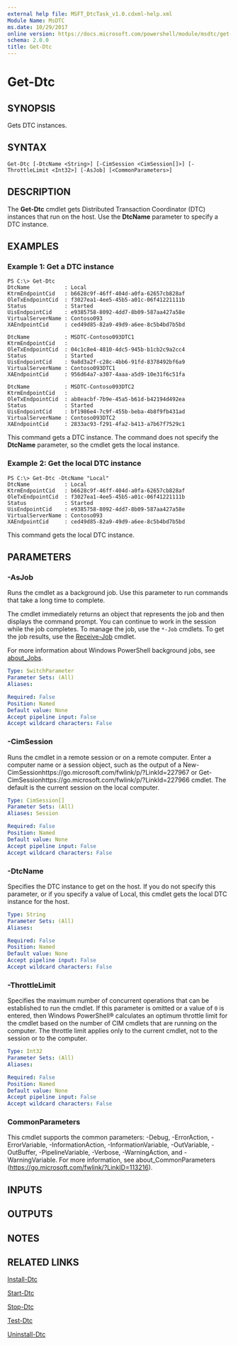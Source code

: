 ```yaml
---
external help file: MSFT_DtcTask_v1.0.cdxml-help.xml
Module Name: MsDTC
ms.date: 10/29/2017
online version: https://docs.microsoft.com/powershell/module/msdtc/get-dtc?view=windowsserver2012r2-ps&wt.mc_id=ps-gethelp
schema: 2.0.0
title: Get-Dtc
---
```


# Get-Dtc

## SYNOPSIS
Gets DTC instances.

## SYNTAX

```
Get-Dtc [-DtcName <String>] [-CimSession <CimSession[]>] [-ThrottleLimit <Int32>] [-AsJob] [<CommonParameters>]
```

## DESCRIPTION
The **Get-Dtc** cmdlet gets Distributed Transaction Coordinator (DTC) instances that run on the host.
Use the **DtcName** parameter to specify a DTC instance.

## EXAMPLES

### Example 1: Get a DTC instance
```
PS C:\> Get-Dtc
DtcName           : Local
KtrmEndpointCid   : b6628c9f-46ff-404d-a0fa-62657cb828af
OleTxEndpointCid  : f3027ea1-4ee5-45b5-a01c-06f41221111b
Status            : Started
UisEndpointCid    : e9385758-8092-4dd7-8b09-587aa427a58e
VirtualServerName : Contoso093
XAEndpointCid     : ced49d85-82a9-49d9-a6ee-8c5b4bd7b5bd

DtcName           : MSDTC-Contoso093DTC1
KtrmEndpointCid   : 
OleTxEndpointCid  : 04c1c8e4-4810-4dc5-945b-b1cb2c9a2cc4
Status            : Started
UisEndpointCid    : 9a8d3a2f-c28c-4bb6-91fd-8378492bf6a9
VirtualServerName : Contoso093DTC1
XAEndpointCid     : 956d64a7-a307-4aaa-a5d9-10e31f6c51fa

DtcName           : MSDTC-Contoso093DTC2
KtrmEndpointCid   : 
OleTxEndpointCid  : ab8eacbf-7b9e-45a5-b61d-b42194d492ea
Status            : Started
UisEndpointCid    : bf1986e4-7c9f-455b-beba-4b8f9fb431ad
VirtualServerName : Contoso093DTC2
XAEndpointCid     : 2833ac93-f291-4fa2-b413-a7b67f7529c1
```

This command gets a DTC instance.
The command does not specify the **DtcName** parameter, so the cmdlet gets the local instance.

### Example 2: Get the local DTC instance
```
PS C:\> Get-Dtc -DtcName "Local"
DtcName           : Local
KtrmEndpointCid   : b6628c9f-46ff-404d-a0fa-62657cb828af
OleTxEndpointCid  : f3027ea1-4ee5-45b5-a01c-06f41221111b
Status            : Started
UisEndpointCid    : e9385758-8092-4dd7-8b09-587aa427a58e
VirtualServerName : Contoso093
XAEndpointCid     : ced49d85-82a9-49d9-a6ee-8c5b4bd7b5bd
```

This command gets the local DTC instance.

## PARAMETERS

### -AsJob
Runs the cmdlet as a background job. Use this parameter to run commands that take a long time to complete. 

The cmdlet immediately returns an object that represents the job and then displays the command prompt. 
You can continue to work in the session while the job completes. 
To manage the job, use the `*-Job` cmdlets. 
To get the job results, use the [Receive-Job](https://go.microsoft.com/fwlink/?LinkID=113372) cmdlet. 

For more information about Windows PowerShell background jobs, see [about_Jobs](https://go.microsoft.com/fwlink/?LinkID=113251).

```yaml
Type: SwitchParameter
Parameter Sets: (All)
Aliases: 

Required: False
Position: Named
Default value: None
Accept pipeline input: False
Accept wildcard characters: False
```

### -CimSession
Runs the cmdlet in a remote session or on a remote computer.
Enter a computer name or a session object, such as the output of a New-CimSessionhttps://go.microsoft.com/fwlink/p/?LinkId=227967 or Get-CimSessionhttps://go.microsoft.com/fwlink/p/?LinkId=227966 cmdlet.
The default is the current session on the local computer.

```yaml
Type: CimSession[]
Parameter Sets: (All)
Aliases: Session

Required: False
Position: Named
Default value: None
Accept pipeline input: False
Accept wildcard characters: False
```

### -DtcName
Specifies the DTC instance to get on the host.
If you do not specify this parameter, or if you specify a value of Local, this cmdlet gets the local DTC instance for the host.

```yaml
Type: String
Parameter Sets: (All)
Aliases: 

Required: False
Position: Named
Default value: None
Accept pipeline input: False
Accept wildcard characters: False
```

### -ThrottleLimit
Specifies the maximum number of concurrent operations that can be established to run the cmdlet.
If this parameter is omitted or a value of `0` is entered, then Windows PowerShell® calculates an optimum throttle limit for the cmdlet based on the number of CIM cmdlets that are running on the computer.
The throttle limit applies only to the current cmdlet, not to the session or to the computer.

```yaml
Type: Int32
Parameter Sets: (All)
Aliases: 

Required: False
Position: Named
Default value: None
Accept pipeline input: False
Accept wildcard characters: False
```

### CommonParameters
This cmdlet supports the common parameters: -Debug, -ErrorAction, -ErrorVariable, -InformationAction, -InformationVariable, -OutVariable, -OutBuffer, -PipelineVariable, -Verbose, -WarningAction, and -WarningVariable. For more information, see about_CommonParameters (https://go.microsoft.com/fwlink/?LinkID=113216).

## INPUTS

## OUTPUTS

## NOTES

## RELATED LINKS

[Install-Dtc](./Install-Dtc.md)

[Start-Dtc](./Start-Dtc.md)

[Stop-Dtc](./Stop-Dtc.md)

[Test-Dtc](./Test-Dtc.md)

[Uninstall-Dtc](./Uninstall-Dtc.md)

